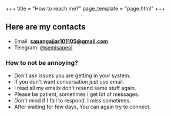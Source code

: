 +++
title = "How to reach me?"
page_template = "page.html"
+++


## Here are my contacts
- Email: **sapangajjar101105@gmail.com**
- Telegram: [@semisapeol](https://t.me/semisapeol)

### How to not be annoying?
- Don't ask issues you are getting in your system.
- If you don't want conversation just use email.
- I read all my emails don't resend same stuff again.
- Please be patient, sometimes I get lot of messages.
- Don't mind if I fail to respond. I miss sometimes.
- After waiting for few days, You can again try to connect.
